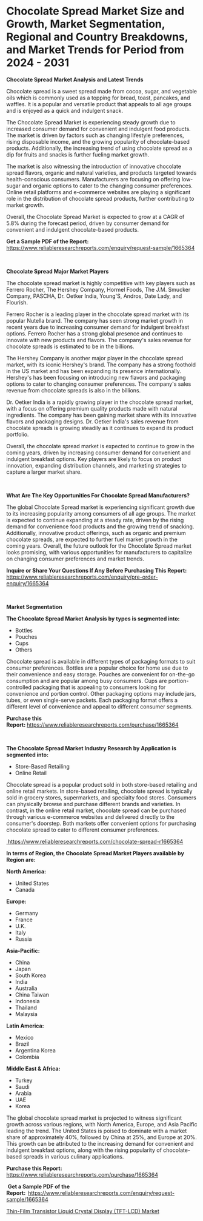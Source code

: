 <p><h1>Chocolate Spread Market Size and Growth, Market Segmentation, Regional and Country Breakdowns, and Market Trends for Period from 2024 -  2031</h1></p><p><strong>Chocolate Spread Market Analysis and Latest Trends</strong></p>
<p><p>Chocolate spread is a sweet spread made from cocoa, sugar, and vegetable oils which is commonly used as a topping for bread, toast, pancakes, and waffles. It is a popular and versatile product that appeals to all age groups and is enjoyed as a quick and indulgent snack.</p><p>The Chocolate Spread Market is experiencing steady growth due to increased consumer demand for convenient and indulgent food products. The market is driven by factors such as changing lifestyle preferences, rising disposable income, and the growing popularity of chocolate-based products. Additionally, the increasing trend of using chocolate spread as a dip for fruits and snacks is further fueling market growth.</p><p>The market is also witnessing the introduction of innovative chocolate spread flavors, organic and natural varieties, and products targeted towards health-conscious consumers. Manufacturers are focusing on offering low-sugar and organic options to cater to the changing consumer preferences. Online retail platforms and e-commerce websites are playing a significant role in the distribution of chocolate spread products, further contributing to market growth.</p><p>Overall, the Chocolate Spread Market is expected to grow at a CAGR of 5.8% during the forecast period, driven by consumer demand for convenient and indulgent chocolate-based products.</p></p>
<p><strong>Get a Sample PDF of the Report:&nbsp;</strong> <a href="https://www.reliableresearchreports.com/enquiry/request-sample/1665364">https://www.reliableresearchreports.com/enquiry/request-sample/1665364</a></p>
<p>&nbsp;</p>
<p><strong>Chocolate Spread Major Market Players</strong></p>
<p><p>The chocolate spread market is highly competitive with key players such as Ferrero Rocher, The Hershey Company, Hormel Foods, The J.M. Smucker Company, PASCHA, Dr. Oetker India, Young'S, Andros, Date Lady, and Flourish. </p><p>Ferrero Rocher is a leading player in the chocolate spread market with its popular Nutella brand. The company has seen strong market growth in recent years due to increasing consumer demand for indulgent breakfast options. Ferrero Rocher has a strong global presence and continues to innovate with new products and flavors. The company's sales revenue for chocolate spreads is estimated to be in the billions.</p><p>The Hershey Company is another major player in the chocolate spread market, with its iconic Hershey's brand. The company has a strong foothold in the US market and has been expanding its presence internationally. Hershey's has been focusing on introducing new flavors and packaging options to cater to changing consumer preferences. The company's sales revenue from chocolate spreads is also in the billions.</p><p>Dr. Oetker India is a rapidly growing player in the chocolate spread market, with a focus on offering premium quality products made with natural ingredients. The company has been gaining market share with its innovative flavors and packaging designs. Dr. Oetker India's sales revenue from chocolate spreads is growing steadily as it continues to expand its product portfolio.</p><p>Overall, the chocolate spread market is expected to continue to grow in the coming years, driven by increasing consumer demand for convenient and indulgent breakfast options. Key players are likely to focus on product innovation, expanding distribution channels, and marketing strategies to capture a larger market share.</p></p>
<p>&nbsp;</p>
<p><strong>What Are The Key Opportunities For Chocolate Spread Manufacturers?</strong></p>
<p><p>The global Chocolate Spread market is experiencing significant growth due to its increasing popularity among consumers of all age groups. The market is expected to continue expanding at a steady rate, driven by the rising demand for convenience food products and the growing trend of snacking. Additionally, innovative product offerings, such as organic and premium chocolate spreads, are expected to further fuel market growth in the coming years. Overall, the future outlook for the Chocolate Spread market looks promising, with various opportunities for manufacturers to capitalize on changing consumer preferences and market trends.</p></p>
<p><strong>Inquire or Share Your Questions If Any Before Purchasing This Report:</strong> <a href="https://www.reliableresearchreports.com/enquiry/pre-order-enquiry/1665364">https://www.reliableresearchreports.com/enquiry/pre-order-enquiry/1665364</a></p>
<p>&nbsp;</p>
<p><strong>Market Segmentation</strong></p>
<p><strong>The Chocolate Spread Market Analysis by types is segmented into:</strong></p>
<p><ul><li>Bottles</li><li>Pouches</li><li>Cups</li><li>Others</li></ul></p>
<p><p>Chocolate spread is available in different types of packaging formats to suit consumer preferences. Bottles are a popular choice for home use due to their convenience and easy storage. Pouches are convenient for on-the-go consumption and are popular among busy consumers. Cups are portion-controlled packaging that is appealing to consumers looking for convenience and portion control. Other packaging options may include jars, tubes, or even single-serve packets. Each packaging format offers a different level of convenience and appeal to different consumer segments.</p></p>
<p><strong>Purchase this Report:&nbsp;</strong><a href="https://www.reliableresearchreports.com/purchase/1665364">https://www.reliableresearchreports.com/purchase/1665364</a></p>
<p>&nbsp;</p>
<p><strong>The Chocolate Spread Market Industry Research by Application is segmented into:</strong></p>
<p><ul><li>Store-Based Retailing</li><li>Online Retail</li></ul></p>
<p><p>Chocolate spread is a popular product sold in both store-based retailing and online retail markets. In store-based retailing, chocolate spread is typically sold in grocery stores, supermarkets, and specialty food stores. Consumers can physically browse and purchase different brands and varieties. In contrast, in the online retail market, chocolate spread can be purchased through various e-commerce websites and delivered directly to the consumer's doorstep. Both markets offer convenient options for purchasing chocolate spread to cater to different consumer preferences.</p></p>
<p><a href="https://www.reliableresearchreports.com/chocolate-spread-r1665364">&nbsp;https://www.reliableresearchreports.com/chocolate-spread-r1665364</a></p>
<p><strong>In terms of Region, the Chocolate Spread Market Players available by Region are:</strong></p>
<p>
    <p> <strong> North America: </strong>
        <ul>
            <li>United States</li>
            <li>Canada</li>
        </ul>
        </p> 
    <p> <strong> Europe: </strong>
        <ul>
            <li>Germany</li>
            <li>France</li>
            <li>U.K.</li>
            <li>Italy</li>
            <li>Russia</li>
        </ul>
        </p> 
    <p> <strong> Asia-Pacific: </strong>
        <ul>
            <li>China</li>
            <li>Japan</li>
            <li>South Korea</li>
            <li>India</li>
            <li>Australia</li>
            <li>China Taiwan</li>
            <li>Indonesia</li>
            <li>Thailand</li>
            <li>Malaysia</li>
        </ul>
        </p> 
    <p> <strong> Latin America: </strong>
        <ul>
            <li>Mexico</li>
            <li>Brazil</li>
            <li>Argentina Korea</li>
            <li>Colombia</li>
        </ul>
        </p> 
    <p> <strong> Middle East & Africa: </strong>
        <ul>
            <li>Turkey</li>
            <li>Saudi</li>
            <li>Arabia</li>
            <li>UAE</li>
            <li>Korea</li>
        </ul>
    </p>
    </p>
<p><p>The global chocolate spread market is projected to witness significant growth across various regions, with North America, Europe, and Asia Pacific leading the trend. The United States is poised to dominate with a market share of approximately 40%, followed by China at 25%, and Europe at 20%. This growth can be attributed to the increasing demand for convenient and indulgent breakfast options, along with the rising popularity of chocolate-based spreads in various culinary applications.</p></p>
<p><strong>Purchase this Report: </strong><a href="https://www.reliableresearchreports.com/purchase/1665364">https://www.reliableresearchreports.com/purchase/1665364</a></p>
<p>&nbsp;<strong>Get a Sample PDF of the Report:&nbsp;&nbsp;</strong><a href="https://www.reliableresearchreports.com/enquiry/request-sample/1665364">https://www.reliableresearchreports.com/enquiry/request-sample/1665364</a></p>
<p><strong></strong></p>
<p><p><a href="https://github.com/kulaberyasin52/Market-Research-Report-List-1/blob/main/thin-film-transistor-liquid-crystal-display-tft-lcd-market.md">Thin-Film Transistor Liquid Crystal Display (TFT-LCD) Market</a></p></p>